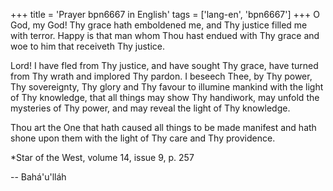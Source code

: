 +++
title = 'Prayer bpn6667 in English'
tags = ['lang-en', 'bpn6667']
+++
O God, my God! Thy grace hath emboldened me, and Thy justice filled me with terror. Happy is that man whom Thou hast endued with Thy grace and woe to him that receiveth Thy justice.

Lord! I have fled from Thy justice, and have sought Thy grace, have turned from Thy wrath and implored Thy pardon. I beseech Thee, by Thy power, Thy sovereignty, Thy glory and Thy favour to illumine mankind with the light of Thy knowledge, that all things may show Thy handiwork, may unfold the mysteries of Thy power, and may reveal the light of Thy knowledge.

Thou art the One that hath caused all things to be made manifest and hath shone upon them with the light of Thy care and Thy providence.


*Star of the West, volume 14, issue 9, p. 257

-- Bahá'u'lláh
